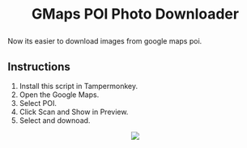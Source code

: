 # <p align="center">GMaps POI Photo Downloader</p>

Now its easier to download images from google maps poi.

## Instructions
1) Install this script in Tampermonkey.
2) Open the Google Maps.
3) Select POI.
4) Click Scan and Show in Preview.
5) Select and downoad.


<p align="center"><a href="https://raw.githubusercontent.com/kid4rm90s/GMaps-POI-Photo-Downloader/main/GMaps-POI-Photo-Downloader.user.js"><img src="https://i.ibb.co/JzHFKzj/button-install-here.png"></a></p>
